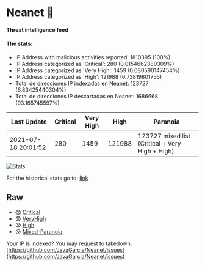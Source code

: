 # Neanet :hocho:
#### Threat intelligence feed
#### The stats:

- IP Address with malicious activities reported: 1810395 (100%)
- IP Address categorized as 'Critical':  280 (0.0154662380309%)
- IP Address categorized as 'Very High':  1459 (0.080590147454%)
- IP Address categorized as 'High':  121988 (6.73819801756)
- Total de direcciones IP indexadas en Neanet:  123727 (6.83425440304%)
- Total de direcciones IP descartadas en Neanet:  1686668 (93.165745597%)

| Last Update | Critical | Very High | High | Paranoia |
| --- | --- | --- | --- | --- |
| 2021-07-18 20:01:52 | 280 | 1459 | 121988 | 123727 mixed list (Critical + Very High + High)|

![Stats](https://docs.google.com/spreadsheets/d/e/2PACX-1vSnaNMIXVabIpDJjufMlzH7poXnshF3mgd8Is1g9ytUEzVsP5my4Trn8f-xkoLLQ38xpL3HtmUexLo6/pubchart?oid=501124687&format=image)

For the historical stats go to: [link](/stats.csv)
## Raw
- :scream: [Critical](https://raw.githubusercontent.com/JavaGarcia/Neanet/master/blacklists/neanet_critical.txt)
- :fearful: [VeryHigh](https://raw.githubusercontent.com/JavaGarcia/Neanet/master/blacklists/neanet_veryHigh.txtt)
- :frowning: [High](https://raw.githubusercontent.com/JavaGarcia/Neanet/master/blacklists/neanet_high.txt)
- :dizzy_face: [Mixed-Paranoia](https://raw.githubusercontent.com/JavaGarcia/Neanet/master/blacklists/neanet_all.txt)


Your IP is indexed? You may request to takedown. [https://github.com/JavaGarcia/Neanet/issues](https://github.com/JavaGarcia/Neanet/issues)





































































































































































































































































































































































































































































































































































































































































































































































































































































































































































































































































































































































































































































































































































































































































































































































































































































































































































































































































































































































































































































































































































































































































































































































































































































































































































































































































































































































































































































































































































































































































































































































































































































































































































































































































































































































































































































































































































































































































































































































































































































































































































































































































































































































































































































































































































































































































































































































































































































































































































































































































































































































































































































































































































































































































































































































































































































































































































































































































































































































































































































































































































































































































































































































































































































































































































































































































































































































































































































































































































































































































































































































































































































































































































































































































































































































































































































































































































































































































